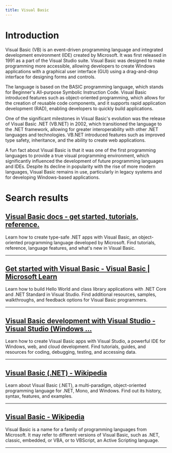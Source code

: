 ```yaml
---
title: Visual Basic
---
```


# Introduction
Visual Basic (VB) is an event-driven programming language and integrated development environment (IDE) created by Microsoft. It was first released in 1991 as a part of the Visual Studio suite. Visual Basic was designed to make programming more accessible, allowing developers to create Windows applications with a graphical user interface (GUI) using a drag-and-drop interface for designing forms and controls.

The language is based on the BASIC programming language, which stands for Beginner's All-purpose Symbolic Instruction Code. Visual Basic introduced features such as object-oriented programming, which allows for the creation of reusable code components, and it supports rapid application development (RAD), enabling developers to quickly build applications.

One of the significant milestones in Visual Basic's evolution was the release of Visual Basic .NET (VB.NET) in 2002, which transitioned the language to the .NET framework, allowing for greater interoperability with other .NET languages and technologies. VB.NET introduced features such as improved type safety, inheritance, and the ability to create web applications.

A fun fact about Visual Basic is that it was one of the first programming languages to provide a true visual programming environment, which significantly influenced the development of future programming languages and IDEs. Despite its decline in popularity with the rise of more modern languages, Visual Basic remains in use, particularly in legacy systems and for developing Windows-based applications.

# Search results


## [Visual Basic docs - get started, tutorials, reference.](https://learn.microsoft.com/en-us/dotnet/visual-basic/)

Learn how to create type-safe .NET apps with Visual Basic, an object-oriented programming language developed by Microsoft. Find tutorials, reference, language features, and what's new in Visual Basic.

---

## [Get started with Visual Basic - Visual Basic | Microsoft Learn](https://learn.microsoft.com/en-us/dotnet/visual-basic/getting-started/)

Learn how to build Hello World and class library applications with .NET Core and .NET Standard in Visual Studio. Find additional resources, samples, walkthroughs, and feedback options for Visual Basic programmers.

---

## [Visual Basic development with Visual Studio - Visual Studio (Windows ...](https://learn.microsoft.com/en-us/visualstudio/get-started/visual-basic/?view=vs-2022)

Learn how to create Visual Basic apps with Visual Studio, a powerful IDE for Windows, web, and cloud development. Find tutorials, guides, and resources for coding, debugging, testing, and accessing data.

---

## [Visual Basic (.NET) - Wikipedia](https://en.wikipedia.org/wiki/Visual_Basic_(.NET))

Learn about Visual Basic (.NET), a multi-paradigm, object-oriented programming language for .NET, Mono, and Windows. Find out its history, syntax, features, and examples.

---

## [Visual Basic - Wikipedia](https://en.wikipedia.org/wiki/Visual_Basic)

Visual Basic is a name for a family of programming languages from Microsoft. It may refer to different versions of Visual Basic, such as .NET, classic, embedded, or VBA, or to VBScript, an Active Scripting language.

---


